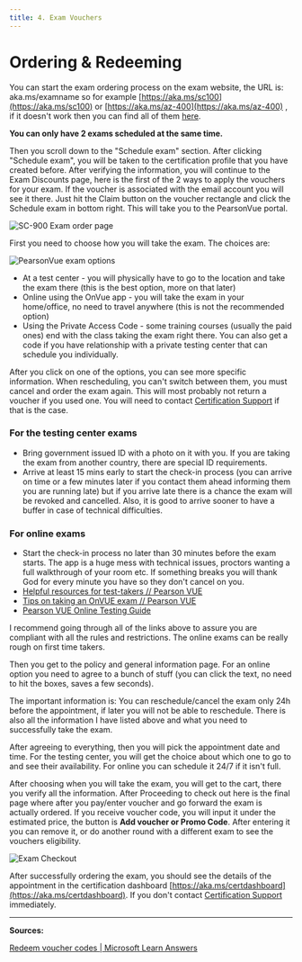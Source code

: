 ```yaml
---
title: 4. Exam Vouchers
---
```


# Ordering & Redeeming

You can start the exam ordering process on the exam website, the URL is: aka.ms/examname so for example [https://aka.ms/sc100](https://aka.ms/sc100) or [https://aka.ms/az-400](https://aka.ms/az-400) , if it doesn't work then you can find all of them [here](https://aka.ms/traincertposter).

**You can only have 2 exams scheduled at the same time.**

Then you scroll down to the "Schedule exam" section. After clicking "Schedule exam", you will be taken to the certification profile that you have created before. After verifying the information, you will continue to the Exam Discounts page, here is the first of the 2 ways to apply the vouchers for your exam. If the voucher is associated with the email account you will see it there. Just hit the Claim button on the voucher rectangle and click the Schedule exam in bottom right. This will take you to the PearsonVue portal.

<img title="" src="/sc900examorderpage.webp" alt="SC-900 Exam order page">

First you need to choose how you will take the exam. The choices are:

<img title="" src="/pearsonvueexamoptions.webp" alt="PearsonVue exam options">

* At a test center - you will physically have to go to the location and take the exam there (this is the best option, more on that later)
* Online using the OnVue app - you will take the exam in your home/office, no need to travel anywhere (this is not the recommended option)
* Using the Private Access Code - some training courses (usually the paid ones) end with the class taking the exam right there. You can also get a code if you have relationship with a private testing center that can schedule you individually.

After you click on one of the options, you can see more specific information. When rescheduling, you can't switch between them, you must cancel and order the exam again. This will most probably not return a voucher if you used one. You will need to contact [Certification Support](https://aka.ms/certificationsupport) if that is the case.

### For the testing center exams

* Bring government issued ID with a photo on it with you. If you are taking the exam from another country, there are special ID requirements.
* Arrive at least 15 mins early to start the check-in process (you can arrive on time or a few minutes later if you contact them ahead informing them you are running late) but if you arrive late there is a chance the exam will be revoked and cancelled. Also, it is good to arrive sooner to have a buffer in case of technical difficulties.

### For online exams

* Start the check-in process no later than 30 minutes before the exam starts. The app is a huge mess with technical issues, proctors wanting a full walkthrough of your room etc. If something breaks you will thank God for every minute you have so they don't cancel on you.
* [Helpful resources for test-takers // Pearson VUE](https://home.pearsonvue.com/Test-takers/Resources.aspx?ot=collapse15)
* [Tips on taking an OnVUE exam // Pearson VUE](https://home.pearsonvue.com/onvue-tips)
* [Pearson VUE Online Testing Guide](https://home.pearsonvue.com/Test-takers/onvue/guide)

I recommend going through all of the links above to assure you are compliant with all the rules and restrictions. The online exams can be really rough on first time takers.

Then you get to the policy and general information page. For an online option you need to agree to a bunch of stuff (you can click the text, no need to hit the boxes, saves a few seconds).

The important information is: You can reschedule/cancel the exam only 24h before the appointment, if later you will not be able to reschedule. There is also all the information I have listed above and what you need to successfully take the exam.

After agreeing to everything, then you will pick the appointment date and time. For the testing center, you will get the choice about which one to go to and see their availability. For online you can schedule it 24/7 if it isn't full.

After choosing when you will take the exam, you will get to the cart, there you verify all the information. After Proceeding to check out here is the final page where after you pay/enter voucher and go forward the exam is actually ordered. If you receive voucher code, you will input it under the estimated price, the button is **Add voucher or Promo Code**. After entering it you can remove it, or do another round with a different exam to see the vouchers eligibility.

<img title="" src="/examcheckout.webp" alt="Exam Checkout">

After successfully ordering the exam, you should see the details of the appointment in the certification dashboard [https://aka.ms/certdashboard](https://aka.ms/certdashboard). If you don't contact [Certification Support](https://aka.ms/certificationsupport) immediately. 

---

**Sources:**

[Redeem voucher codes | Microsoft Learn Answers](https://learn.microsoft.com/en-us/answers/questions/32197/how-to-redeem-microsoft-certification-exam-voucher)
